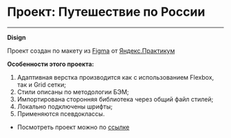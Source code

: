 # Проект: Путешествие по России
____

**Disign**

Проект создан по макету из [Figma](https://www.figma.com/file/5S2WSbEFL6awjVWJ0NWL8Q/Sprint-3_-Russia-_-desktop-mobile?node-id=28503%3A0) от [Яндекс.Практикум](https://practicum.yandex.ru/)


**Особенности этого проекта:**
1. Адаптивная верстка производится как с использованием Flexbox, так и Grid сетки;
2. Стили описаны по методологии БЭМ;
3. Импортирована сторонняя библиотека через общий файл стилей;
4. Локально подключены шрифты;
5. Применяются псевдоклассы.


* Посмотреть проект можно по [ссылке](https://olgadavlyud.github.io/russian-travel/)